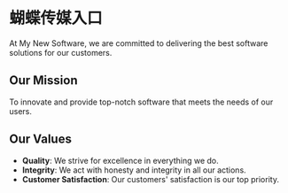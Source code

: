 # 蝴蝶传媒入口

At My New Software, we are committed to delivering the best software solutions for our customers.

## Our Mission

To innovate and provide top-notch software that meets the needs of our users.

## Our Values

- **Quality**: We strive for excellence in everything we do.
- **Integrity**: We act with honesty and integrity in all our actions.
- **Customer Satisfaction**: Our customers' satisfaction is our top priority.
